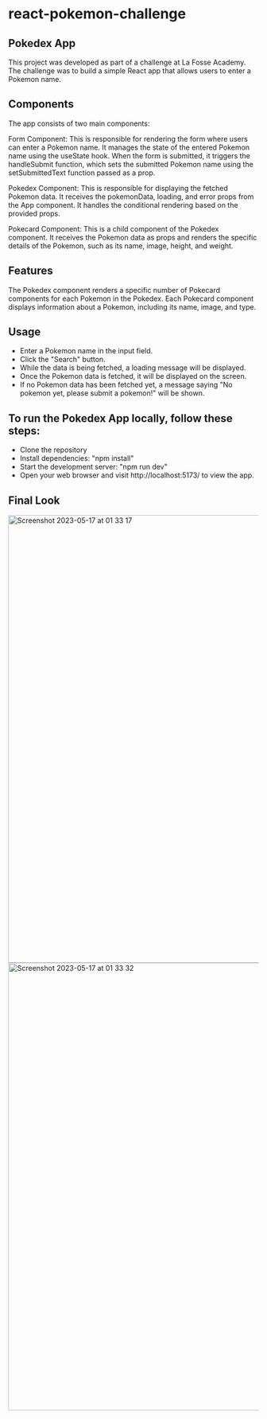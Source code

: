 # react-pokemon-challenge

## Pokedex App
This project was developed as part of a challenge at La Fosse Academy. The challenge was to build a simple React app that allows users to enter a Pokemon name. 

## Components
The app consists of two main components:

Form Component: This is responsible for rendering the form where users can enter a Pokemon name. It manages the state of the entered Pokemon name using the useState hook. When the form is submitted, it triggers the handleSubmit function, which sets the submitted Pokemon name using the setSubmittedText function passed as a prop.

Pokedex Component: This is responsible for displaying the fetched Pokemon data. It receives the pokemonData, loading, and error props from the App component. It handles the conditional rendering based on the provided props. 

Pokecard Component: This is a child component of the Pokedex component. It receives the Pokemon data as props and renders the specific details of the Pokemon, such as its name, image, height, and weight.

## Features

The Pokedex component renders a specific number of Pokecard components for each Pokemon in the Pokedex.
Each Pokecard component displays information about a Pokemon, including its name, image, and type.

## Usage

- Enter a Pokemon name in the input field.
- Click the "Search" button.
- While the data is being fetched, a loading message will be displayed.
- Once the Pokemon data is fetched, it will be displayed on the screen.
- If no Pokemon data has been fetched yet, a message saying "No pokemon yet, please submit a pokemon!" will be shown.

## To run the Pokedex App locally, follow these steps:

- Clone the repository 
- Install dependencies: "npm install"
- Start the development server: "npm run dev"
- Open your web browser and visit http://localhost:5173/ to view the app.


## Final Look
<img width="900" alt="Screenshot 2023-05-17 at 01 33 17" src="https://github.com/doheelee0328/react-pokemon-challenge/assets/112406576/ccbde217-cbfc-459c-af4b-676be3e0eadb">
<img width="900" alt="Screenshot 2023-05-17 at 01 33 32" src="https://github.com/doheelee0328/react-pokemon-challenge/assets/112406576/d219f28c-0b29-4daf-9d4e-08b60bc30eac">



